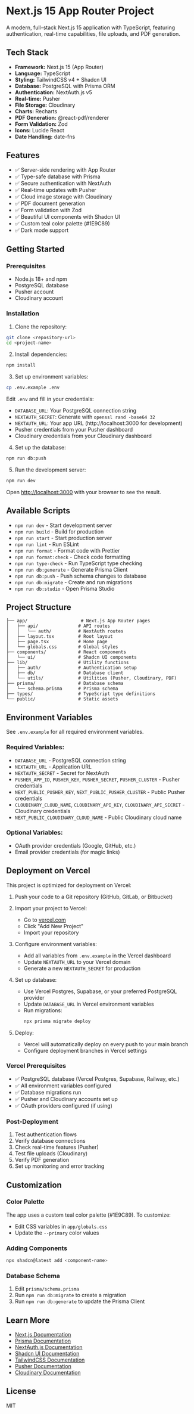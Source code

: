 # Next.js 15 App Router Project

A modern, full-stack Next.js 15 application with TypeScript, featuring authentication, real-time capabilities, file uploads, and PDF generation.

## Tech Stack

- **Framework:** Next.js 15 (App Router)
- **Language:** TypeScript
- **Styling:** TailwindCSS v4 + Shadcn UI
- **Database:** PostgreSQL with Prisma ORM
- **Authentication:** NextAuth.js v5
- **Real-time:** Pusher
- **File Storage:** Cloudinary
- **Charts:** Recharts
- **PDF Generation:** @react-pdf/renderer
- **Form Validation:** Zod
- **Icons:** Lucide React
- **Date Handling:** date-fns

## Features

- ✅ Server-side rendering with App Router
- ✅ Type-safe database with Prisma
- ✅ Secure authentication with NextAuth
- ✅ Real-time updates with Pusher
- ✅ Cloud image storage with Cloudinary
- ✅ PDF document generation
- ✅ Form validation with Zod
- ✅ Beautiful UI components with Shadcn UI
- ✅ Custom teal color palette (#1E9C89)
- ✅ Dark mode support

## Getting Started

### Prerequisites

- Node.js 18+ and npm
- PostgreSQL database
- Pusher account
- Cloudinary account

### Installation

1. Clone the repository:

```bash
git clone <repository-url>
cd <project-name>
```

2. Install dependencies:

```bash
npm install
```

3. Set up environment variables:

```bash
cp .env.example .env
```

Edit `.env` and fill in your credentials:

- `DATABASE_URL`: Your PostgreSQL connection string
- `NEXTAUTH_SECRET`: Generate with `openssl rand -base64 32`
- `NEXTAUTH_URL`: Your app URL (http://localhost:3000 for development)
- Pusher credentials from your Pusher dashboard
- Cloudinary credentials from your Cloudinary dashboard

4. Set up the database:

```bash
npm run db:push
```

5. Run the development server:

```bash
npm run dev
```

Open [http://localhost:3000](http://localhost:3000) with your browser to see the result.

## Available Scripts

- `npm run dev` - Start development server
- `npm run build` - Build for production
- `npm run start` - Start production server
- `npm run lint` - Run ESLint
- `npm run format` - Format code with Prettier
- `npm run format:check` - Check code formatting
- `npm run type-check` - Run TypeScript type checking
- `npm run db:generate` - Generate Prisma Client
- `npm run db:push` - Push schema changes to database
- `npm run db:migrate` - Create and run migrations
- `npm run db:studio` - Open Prisma Studio

## Project Structure

```
├── app/                    # Next.js App Router pages
│   ├── api/               # API routes
│   │   └── auth/          # NextAuth routes
│   ├── layout.tsx         # Root layout
│   ├── page.tsx           # Home page
│   └── globals.css        # Global styles
├── components/            # React components
│   └── ui/                # Shadcn UI components
├── lib/                   # Utility functions
│   ├── auth/              # Authentication setup
│   ├── db/                # Database client
│   └── utils/             # Utilities (Pusher, Cloudinary, PDF)
├── prisma/                # Database schema
│   └── schema.prisma      # Prisma schema
├── types/                 # TypeScript type definitions
└── public/                # Static assets
```

## Environment Variables

See `.env.example` for all required environment variables.

### Required Variables:

- `DATABASE_URL` - PostgreSQL connection string
- `NEXTAUTH_URL` - Application URL
- `NEXTAUTH_SECRET` - Secret for NextAuth
- `PUSHER_APP_ID`, `PUSHER_KEY`, `PUSHER_SECRET`, `PUSHER_CLUSTER` - Pusher credentials
- `NEXT_PUBLIC_PUSHER_KEY`, `NEXT_PUBLIC_PUSHER_CLUSTER` - Public Pusher credentials
- `CLOUDINARY_CLOUD_NAME`, `CLOUDINARY_API_KEY`, `CLOUDINARY_API_SECRET` - Cloudinary credentials
- `NEXT_PUBLIC_CLOUDINARY_CLOUD_NAME` - Public Cloudinary cloud name

### Optional Variables:

- OAuth provider credentials (Google, GitHub, etc.)
- Email provider credentials (for magic links)

## Deployment on Vercel

This project is optimized for deployment on Vercel:

1. Push your code to a Git repository (GitHub, GitLab, or Bitbucket)

2. Import your project to Vercel:
   - Go to [vercel.com](https://vercel.com)
   - Click "Add New Project"
   - Import your repository

3. Configure environment variables:
   - Add all variables from `.env.example` in the Vercel dashboard
   - Update `NEXTAUTH_URL` to your Vercel domain
   - Generate a new `NEXTAUTH_SECRET` for production

4. Set up database:
   - Use Vercel Postgres, Supabase, or your preferred PostgreSQL provider
   - Update `DATABASE_URL` in Vercel environment variables
   - Run migrations:
     ```bash
     npx prisma migrate deploy
     ```

5. Deploy:
   - Vercel will automatically deploy on every push to your main branch
   - Configure deployment branches in Vercel settings

### Vercel Prerequisites

- ✅ PostgreSQL database (Vercel Postgres, Supabase, Railway, etc.)
- ✅ All environment variables configured
- ✅ Database migrations run
- ✅ Pusher and Cloudinary accounts set up
- ✅ OAuth providers configured (if using)

### Post-Deployment

1. Test authentication flows
2. Verify database connections
3. Check real-time features (Pusher)
4. Test file uploads (Cloudinary)
5. Verify PDF generation
6. Set up monitoring and error tracking

## Customization

### Color Palette

The app uses a custom teal color palette (#1E9C89). To customize:

- Edit CSS variables in `app/globals.css`
- Update the `--primary` color values

### Adding Components

```bash
npx shadcn@latest add <component-name>
```

### Database Schema

1. Edit `prisma/schema.prisma`
2. Run `npm run db:migrate` to create a migration
3. Run `npm run db:generate` to update the Prisma Client

## Learn More

- [Next.js Documentation](https://nextjs.org/docs)
- [Prisma Documentation](https://www.prisma.io/docs)
- [NextAuth.js Documentation](https://next-auth.js.org)
- [Shadcn UI Documentation](https://ui.shadcn.com)
- [TailwindCSS Documentation](https://tailwindcss.com/docs)
- [Pusher Documentation](https://pusher.com/docs)
- [Cloudinary Documentation](https://cloudinary.com/documentation)

## License

MIT
